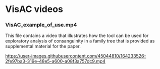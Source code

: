 # VisAC videos

<h3>VisAC_example_of_use.mp4</h3>

This file contains a video that illustrates how the tool can be used for exploratory analysis of consanguinity in a family tree that is provided as supplemental material for the paper.


https://user-images.githubusercontent.com/45044810/164233526-2fe97ba3-319e-48e5-a600-a08f3a757dc9.mp4

